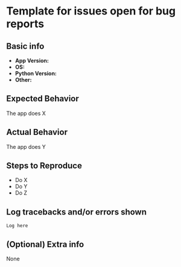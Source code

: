 # Template for issues open for bug reports

## Basic info

* **App Version:**
* **OS:**
* **Python Version:**
* **Other:**

## Expected Behavior

The app does X

## Actual Behavior

The app does Y

## Steps to Reproduce

* Do X
* Do Y
* Do Z

## Log tracebacks and/or errors shown

```
Log here
```

## (Optional) Extra info

None

